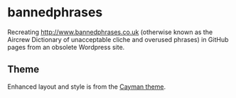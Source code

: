 # bannedphrases
Recreating http://www.bannedphrases.co.uk (otherwise known as the Aircrew Dictionary of unacceptable cliche and overused phrases) in GitHub pages from an obsolete Wordpress site.

## Theme
Enhanced layout and style is from the [Cayman theme](https://github.com/pages-themes/cayman).
